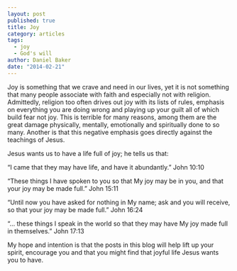```yaml
---
layout: post
published: true
title: Joy
category: articles
tags: 
  - joy
  - God's will
author: Daniel Baker
date: "2014-02-21"
---
```


Joy is something that we crave and need in our lives, yet it is not something that many people associate with faith and especially not with religion. Admittedly, religion too often drives out joy with its lists of rules, emphasis on everything you are doing wrong and playing up your guilt all of which build fear not joy. This is terrible for many reasons, among them are the great damage physically, mentally, emotionally and spiritually done to so many. Another is that this negative emphasis goes directly against the teachings of Jesus.

Jesus wants us to have a life full of joy; he tells us that:

“I came that they may have life, and have it abundantly.” John 10:10  

“These things I have spoken to you so that My joy may be in you, and that your joy may be made full.” John 15:11  

 “Until now you have asked for nothing in My name; ask and you will receive, so that your joy may be made full.” John 16:24  

 “… these things I speak in the world so that they may have My joy made full in themselves.” John 17:13  

My hope and intention is that the posts in this blog will help lift up your spirit, encourage you and that you might find that joyful life Jesus wants you to have. 
